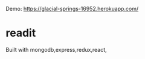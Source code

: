 Demo: https://glacial-springs-16952.herokuapp.com/

# readit
Built with mongodb,express,redux,react,
